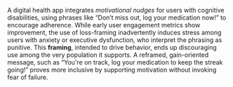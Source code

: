 
A digital health app integrates *motivational nudges* for users with cognitive disabilities, using phrases like “Don’t miss out, log your medication now!” to encourage adherence. While early user engagement metrics show improvement, the use of loss-framing inadvertently induces stress among users with anxiety or executive dysfunction, who interpret the phrasing as punitive. This **framing**, intended to drive behavior, ends up discouraging use among the very population it supports. A reframed, gain-oriented message, such as “You're on track, log your medication to keep the streak going!” proves more inclusive by supporting motivation without invoking fear of failure.

